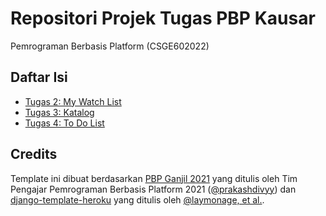 # Repositori Projek Tugas PBP Kausar 

Pemrograman Berbasis Platform (CSGE602022) 

## Daftar Isi 

- [Tugas 2: My Watch List](https://github.com/kausarme/tugas2-pbp/tree/main/mywatchlist)
- [Tugas 3: Katalog](https://github.com/kausarme/tugas2-pbp/tree/main/katalog)
- [Tugas 4: To Do List](https://github.com/kausarme/tugas2-pbp/tree/main/todolist)

## Credits
Template ini dibuat berdasarkan [PBP Ganjil 2021](https://gitlab.com/PBP-2021/pbp-lab) 
yang ditulis oleh Tim Pengajar Pemrograman Berbasis Platform 2021
([@prakashdivyy](https://gitlab.com/prakashdivyy)) dan 
[django-template-heroku](https://github.com/laymonage/django-template-heroku) yang ditulis oleh [@laymonage, et al.](https://github.com/laymonage). 
